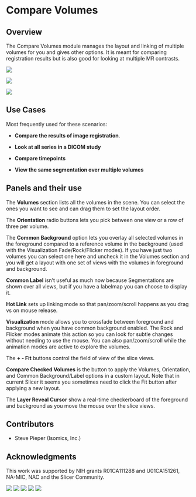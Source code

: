 # Compare Volumes

## Overview


The Compare Volumes module manages the layout and linking of multiple volumes for you and gives other options. It is meant for comparing registration results but is also good for looking at multiple MR contrasts.

![](https://github.com/Slicer/Slicer/releases/download/docs-resources/module_compare-volumes-3-over-3.png)

![](https://github.com/Slicer/Slicer/releases/download/docs-resources/module_compare-volumes-side-by-side.png)

![](https://github.com/Slicer/Slicer/releases/download/docs-resources/module_compare-volumes-reveal-cursor.png)


## Use Cases

Most frequently used for these scenarios:

* **Compare the results of image registration**.

* **Look at all series in a DICOM study**

* **Compare timepoints**

* **View the same segmentation over multiple volumes**

## Panels and their use

The **Volumes** section lists all the volumes in the scene. You can select the ones you want to see and can drag them to set the layout order.

The **Orientation** radio buttons lets you pick between one view or a row of three per volume.

The **Common Background** option lets you overlay all selected volumes in the foreground compared to a reference volume in the background (used with the Visualization Fade/Rock/Flicker modes). If you have just two volumes you can select one here and uncheck it in the Volumes section and you will get a layout with one set of views with the volumes in foreground and background.

**Common Label** isn’t useful as much now because Segmentations are shown over all views, but if you have a labelmap you can choose to display it.

**Hot Link** sets up linking mode so that pan/zoom/scroll happens as you drag vs on mouse release.

**Visualization** mode allows you to crossfade between foreground and background when you have common background enabled. The Rock and Flicker modes animate this action so you can look for subtle changes without needing to use the mouse. You can also pan/zoom/scroll while the animation modes are active to explore the volumes.

The **+ - Fit** buttons control the field of view of the slice views.

**Compare Checked Volumes** is the button to apply the Volumes, Orientation, and Common Background/Label options in a custom layout. Note that in current Slicer it seems you sometimes need to click the Fit button after applying a new layout.

The **Layer Reveal Cursor** show a real-time checkerboard of the foreground and background as you move the mouse over the slice views.

## Contributors

- Steve Pieper (Isomics, Inc.)

## Acknowledgments

This work was supported by NIH grants R01CA111288 and U01CA151261, NA-MIC, NAC and the Slicer Community.

![](https://github.com/Slicer/Slicer/releases/download/docs-resources/logo_nac.png)
![](https://github.com/Slicer/Slicer/releases/download/docs-resources/logo_isomics.png)
![](https://github.com/Slicer/Slicer/releases/download/docs-resources/logo_namic.png)
![](https://github.com/Slicer/Slicer/releases/download/docs-resources/logo_ncigt.png)
![](https://github.com/Slicer/Slicer/releases/download/docs-resources/logo_spl.png)
